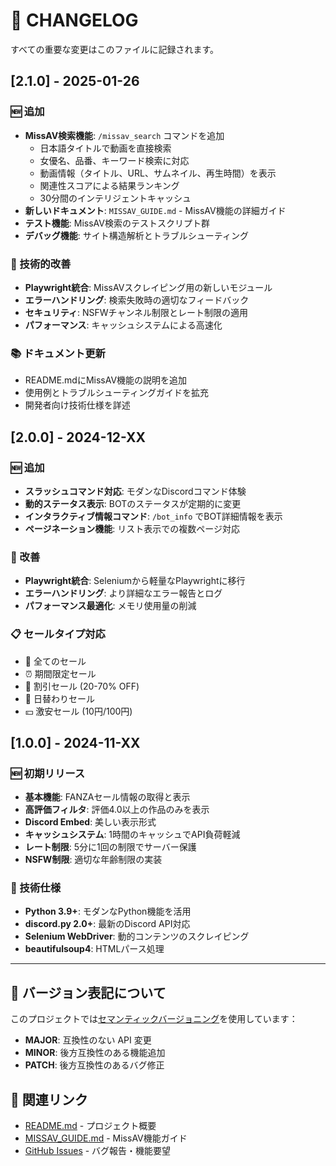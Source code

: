 # 📝 CHANGELOG

すべての重要な変更はこのファイルに記録されます。

## [2.1.0] - 2025-01-26

### 🆕 追加
- **MissAV検索機能**: `/missav_search` コマンドを追加
  - 日本語タイトルで動画を直接検索
  - 女優名、品番、キーワード検索に対応
  - 動画情報（タイトル、URL、サムネイル、再生時間）を表示
  - 関連性スコアによる結果ランキング
  - 30分間のインテリジェントキャッシュ
- **新しいドキュメント**: `MISSAV_GUIDE.md` - MissAV機能の詳細ガイド
- **テスト機能**: MissAV検索のテストスクリプト群
- **デバッグ機能**: サイト構造解析とトラブルシューティング

### 🔧 技術的改善
- **Playwright統合**: MissAVスクレイピング用の新しいモジュール
- **エラーハンドリング**: 検索失敗時の適切なフィードバック
- **セキュリティ**: NSFWチャンネル制限とレート制限の適用
- **パフォーマンス**: キャッシュシステムによる高速化

### 📚 ドキュメント更新
- README.mdにMissAV機能の説明を追加
- 使用例とトラブルシューティングガイドを拡充
- 開発者向け技術仕様を詳述

## [2.0.0] - 2024-12-XX

### 🆕 追加
- **スラッシュコマンド対応**: モダンなDiscordコマンド体験
- **動的ステータス表示**: BOTのステータスが定期的に変更
- **インタラクティブ情報コマンド**: `/bot_info` でBOT詳細情報を表示
- **ページネーション機能**: リスト表示での複数ページ対応

### 🔧 改善
- **Playwright統合**: Seleniumから軽量なPlaywrightに移行
- **エラーハンドリング**: より詳細なエラー報告とログ
- **パフォーマンス最適化**: メモリ使用量の削減

### 📋 セールタイプ対応
- 🎯 全てのセール
- ⏰ 期間限定セール  
- 💸 割引セール (20-70% OFF)
- 📅 日替わりセール
- 💴 激安セール (10円/100円)

## [1.0.0] - 2024-11-XX

### 🆕 初期リリース
- **基本機能**: FANZAセール情報の取得と表示
- **高評価フィルタ**: 評価4.0以上の作品のみを表示
- **Discord Embed**: 美しい表示形式
- **キャッシュシステム**: 1時間のキャッシュでAPI負荷軽減
- **レート制限**: 5分に1回の制限でサーバー保護
- **NSFW制限**: 適切な年齢制限の実装

### 🔧 技術仕様
- **Python 3.9+**: モダンなPython機能を活用
- **discord.py 2.0+**: 最新のDiscord API対応
- **Selenium WebDriver**: 動的コンテンツのスクレイピング
- **beautifulsoup4**: HTMLパース処理

---

## 📝 バージョン表記について

このプロジェクトでは[セマンティックバージョニング](https://semver.org/)を使用しています：

- **MAJOR**: 互換性のない API 変更
- **MINOR**: 後方互換性のある機能追加
- **PATCH**: 後方互換性のあるバグ修正

## 🔗 関連リンク

- [README.md](README.md) - プロジェクト概要
- [MISSAV_GUIDE.md](MISSAV_GUIDE.md) - MissAV機能ガイド
- [GitHub Issues](https://github.com/lalalasyun/fanza-discord-bot/issues) - バグ報告・機能要望